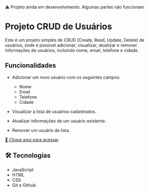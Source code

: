 ⚠ Projeto ainda em desenvolvimento. Algumas partes não funcionam

# Projeto CRUD de Usuários

Este é um projeto simples de CRUD (Create, Read, Update, Delete) de usuários, onde é possível adicionar, visualizar, atualizar e remover informações de usuários, incluindo nome, email, telefone e cidade.

## Funcionalidades

- Adicionar um novo usuário com os seguintes campos:
  - Nome
  - Email
  - Telefone
  - Cidade

- Visualizar a lista de usuários cadastrados.

- Atualizar informações de um usuário existente.

- Remover um usuário da lista.

[🔗 Clique aqui para acessar](https://tiagow-san.github.io/CRUD)
## 🛠 Tecnologias

- JavaScript
- HTML
- CSS
- Git e Github

